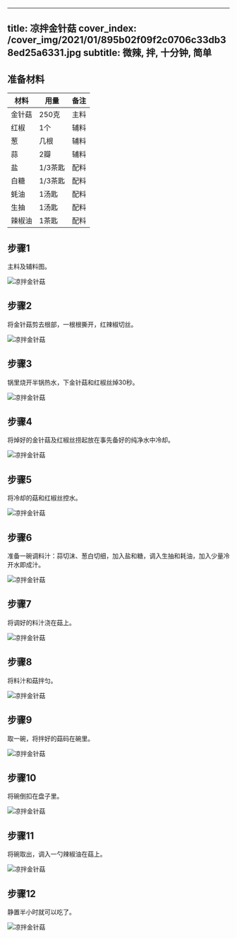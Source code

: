 
---
title: 凉拌金针菇
cover_index: /cover_img/2021/01/895b02f09f2c0706c33db38ed25a6331.jpg
subtitle: 微辣, 拌, 十分钟, 简单
---

## 准备材料

| 材料     | 用量 | 备注|
| ------- | ----- | --- |
| 金针菇 | 250克| 主料 |
| 红椒 | 1个| 辅料 |
| 葱 | 几根| 辅料 |
| 蒜 | 2瓣| 辅料 |
| 盐 | 1/3茶匙| 配料 |
| 白糖 | 1/3茶匙| 配料 |
| 蚝油 | 1汤匙| 配料 |
| 生抽 | 1汤匙| 配料 |
| 辣椒油 | 1茶匙| 配料 |

## 步骤1

主料及辅料图。

![凉拌金针菇](https://i8.meishichina.com/attachment/recipe/201010/201010101921529.jpg?x-oss-process=style/p320) 

## 步骤2

将金针菇剪去根部，一根根撕开，红辣椒切丝。

![凉拌金针菇](https://i8.meishichina.com/attachment/recipe/201010/201010101922525.jpg?x-oss-process=style/p320) 

## 步骤3

锅里烧开半锅热水，下金针菇和红椒丝焯30秒。

![凉拌金针菇](https://i8.meishichina.com/attachment/recipe/201010/201010101923407.jpg?x-oss-process=style/p320) 

## 步骤4

将焯好的金针菇及红椒丝捞起放在事先备好的纯净水中冷却。

![凉拌金针菇](https://i8.meishichina.com/attachment/recipe/201010/201010101924280.jpg?x-oss-process=style/p320) 

## 步骤5

将冷却的菇和红椒丝控水。

![凉拌金针菇](https://i8.meishichina.com/attachment/recipe/201010/201010101925360.jpg?x-oss-process=style/p320) 

## 步骤6

准备一碗调料汁：蒜切沫、葱白切细，加入盐和糖，调入生抽和耗油，加入少量冷开水即成汁。

![凉拌金针菇](https://i8.meishichina.com/attachment/recipe/201010/201010101927253.jpg?x-oss-process=style/p320) 

## 步骤7

将调好的料汁浇在菇上。

![凉拌金针菇](https://i8.meishichina.com/attachment/recipe/201010/201010101927546.jpg?x-oss-process=style/p320) 

## 步骤8

将料汁和菇拌匀。

![凉拌金针菇](https://i8.meishichina.com/attachment/recipe/201010/201010101928212.jpg?x-oss-process=style/p320) 

## 步骤9

取一碗，将拌好的菇码在碗里。

![凉拌金针菇](https://i8.meishichina.com/attachment/recipe/201010/201010101928567.jpg?x-oss-process=style/p320) 

## 步骤10

将碗倒扣在盘子里。

![凉拌金针菇](https://i8.meishichina.com/attachment/recipe/201010/201010101929268.jpg?x-oss-process=style/p320) 

## 步骤11

将碗取出，调入一勺辣椒油在菇上。

![凉拌金针菇](https://i8.meishichina.com/attachment/recipe/201010/201010101930044.jpg?x-oss-process=style/p320) 

## 步骤12

静置半小时就可以吃了。

![凉拌金针菇](https://i8.meishichina.com/attachment/recipe/201010/201010101930435.jpg?x-oss-process=style/p320) 

